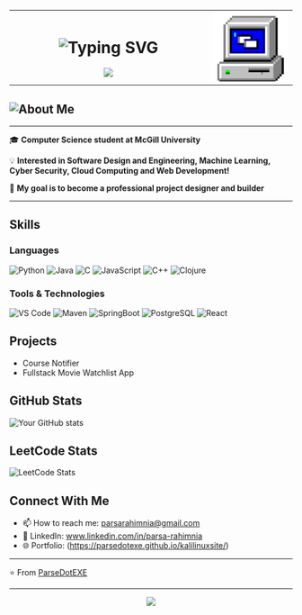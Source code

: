 <table width="100%">
  <tr>
    <td width="70%">
      <h1 align="center">
        <img src="https://readme-typing-svg.herokuapp.com?font=Fira+Code&size=28&pause=1000&color=36BCF7&center=true&vCenter=true&width=600&lines=Hi+my+name+is+Parsa+Rahimnia!" alt="Typing SVG" />
      </h1>
      <div align="center">
        <img src="https://github.com/TheDudeThatCode/TheDudeThatCode/blob/master/Assets/Mario_Hello_Big.gif" width="30">
      </div>
    </td>
    <td width="30%" align="right">
      <img src="https://github.com/TheDudeThatCode/TheDudeThatCode/blob/master/Assets/PC.gif" width="200">
    </td>
  </tr>
</table>

## <img src="https://readme-typing-svg.herokuapp.com?font=Fira+Code&size=24&pause=1000&color=F75C7E&width=200&lines=About+Me" alt="About Me" />

---

🎓 **Computer Science student at McGill University**

💡 **Interested in Software Design and Engineering, Machine Learning, Cyber Security, Cloud Computing and Web Development!**

🎯 **My goal is to become a professional project designer and builder**

---

## Skills
### Languages
![Python](https://img.shields.io/badge/-Python-3776AB?style=flat-square&logo=Python&logoColor=white)
![Java](https://img.shields.io/badge/Java-ED8B00?style=flat-square&logo=openjdk&logoColor=white)
![C](https://img.shields.io/badge/-C-A8B9CC?style=flat-square&logo=C&logoColor=black)
![JavaScript](https://img.shields.io/badge/-JavaScript-F7DF1E?style=flat-square&logo=javascript&logoColor=black)
![C++](https://img.shields.io/badge/-C++-00599C?style=flat-square&logo=cplusplus&logoColor=white)
![Clojure](https://img.shields.io/badge/-Clojure-5881D8?style=flat-square&logo=clojure&logoColor=white)

<!-- Add/remove languages as needed -->

### Tools & Technologies
![VS Code](https://img.shields.io/badge/-VS%20Code-007ACC?style=flat-square&logo=Visual-Studio-Code&logoColor=white)
![Maven](https://img.shields.io/badge/-Maven-C71A36?style=flat-square&logo=apachemaven&logoColor=white)
![SpringBoot](https://img.shields.io/badge/-Spring_Boot-6DB33F?style=flat-square&logo=springboot&logoColor=white)
![PostgreSQL](https://img.shields.io/badge/PostgreSQL-336791?style=flat-square&logo=postgresql&logoColor=white)
![React](https://img.shields.io/badge/-React-61DAFB?style=flat-square&logo=react&logoColor=black)
<!-- Add more tools you use -->

## Projects
- Course Notifier
- Fullstack Movie Watchlist App

## GitHub Stats
![Your GitHub stats](https://github-readme-stats.vercel.app/api?username=ParseDotEXE&show_icons=true&theme=tokyonight)

## LeetCode Stats
![LeetCode Stats](https://leetcard.jacoblin.cool/ParseDotEXE?theme=chartreuse&font=Fuzzy%20Bubbles&ext=heatmap)


## Connect With Me
- 📫 How to reach me: parsarahimnia@gmail.com
- 💼 LinkedIn: www.linkedin.com/in/parsa-rahimnia
- 🌐 Portfolio: (https://parsedotexe.github.io/kalilinuxsite/)

---
⭐️ From [ParseDotEXE](https://github.com/ParseDotEXE)

---

<div align="center">
  <img src="https://media.giphy.com/media/l41lUjUgLLwWrz20w/giphy.gif" width="100%" style="max-height: 80px;">
</div>
